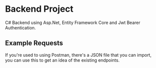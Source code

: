 # Backend Project

C# Backend using Asp.Net, Entity Framework Core and Jwt Bearer Authentication.

## Example Requests

If you're used to using Postman, there's a JSON file that you can import, you can use this to get an idea of the existing endpoints.
